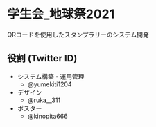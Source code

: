 # 学生会_地球祭2021

QRコードを使用したスタンプラリーのシステム開発

## 役割 (Twitter ID)
- システム構築・運用管理
  - @yumekiti1204
- デザイン
  - @ruka__311
- ポスター
  - @kinopita666
